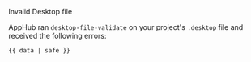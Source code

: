 Invalid Desktop file

AppHub ran `desktop-file-validate` on your project's `.desktop` file and received the following errors:
```
{{ data | safe }}
```
